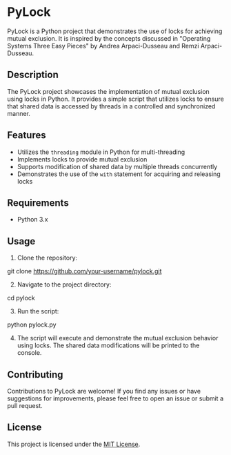 # PyLock

PyLock is a Python project that demonstrates the use of locks for achieving mutual exclusion. It is inspired by the concepts discussed in "Operating Systems Three Easy Pieces" by Andrea Arpaci-Dusseau and Remzi Arpaci-Dusseau.

## Description

The PyLock project showcases the implementation of mutual exclusion using locks in Python. It provides a simple script that utilizes locks to ensure that shared data is accessed by threads in a controlled and synchronized manner.

## Features

-   Utilizes the `threading` module in Python for multi-threading
-   Implements locks to provide mutual exclusion
-   Supports modification of shared data by multiple threads concurrently
-   Demonstrates the use of the `with` statement for acquiring and releasing locks

## Requirements

-   Python 3.x

## Usage

1. Clone the repository:

git clone https://github.com/your-username/pylock.git

2. Navigate to the project directory:

cd pylock

3. Run the script:

python pylock.py

4. The script will execute and demonstrate the mutual exclusion behavior using locks. The shared data modifications will be printed to the console.

## Contributing

Contributions to PyLock are welcome! If you find any issues or have suggestions for improvements, please feel free to open an issue or submit a pull request.

## License

This project is licensed under the [MIT License](LICENSE).
